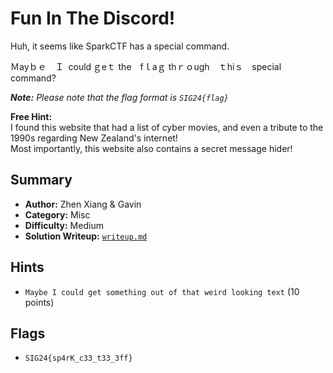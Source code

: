 # Fun In The Discord!

Huh, it seems like SparkCTF has a special command.

Ｍayｂｅ Ｉ сould ｇeｔ the fｌaｇ thｒｏugh ｔhіｓ speϲіal ϲommand?

***Note:** Please note that the flag format is `SIG24{flag}`*

**Free Hint:** \
I found this website that had a list of cyber movies, and even a tribute to the 1990s regarding New Zealand's internet! \
Most importantly, this website also contains a secret message hider!

## Summary
- **Author:** Zhen Xiang & Gavin
- **Category:** Misc
- **Difficulty:** Medium
- **Solution Writeup:** [`writeup.md`](./soln/writeup.md)

## Hints
- `Maybe I could get something out of that weird looking text` (10 points)

## Flags
- `SIG24{sp4rK_c33_t33_3ff}`
